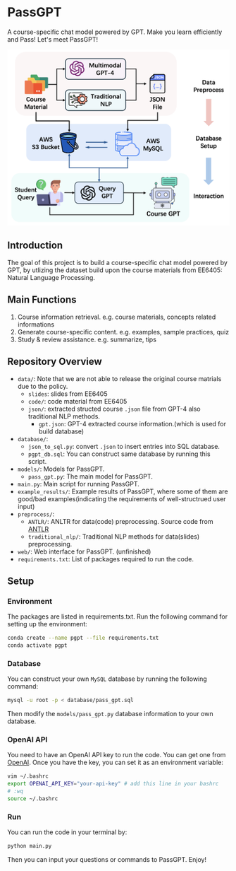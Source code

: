 # PassGPT
A course-specific chat model powered by GPT. Make you learn efficiently and Pass! Let's meet PassGPT!

![Working Flow of PassGPT](figure/intro.png)

## Introduction

The goal of this project is to build a course-specific chat model powered by GPT, by utlizing the dataset build upon the course materials from EE6405: Natural Language Processing.

## Main Functions
1. Course information retrieval. e.g. course materials, concepts related informations
2. Generate course-specific content. e.g. examples, sample practices, quiz
3. Study & review assistance. e.g. summarize, tips 

## Repository Overview
- `data/`: Note that we are not able to release the original course matrials due to the policy.
  - `slides`: slides from EE6405
  - `code/`: code material from EE6405
  - `json/`: extracted structed course `.json` file from GPT-4 also traditional NLP methods.
    - `gpt.json`: GPT-4 extracted course information.(which is used for build database)
- `database/`:
  - `json_to_sql.py`: convert `.json` to insert entries into SQL database.
  - `pgpt_db.sql`: You can construct same database by running this script.
- `models/`: Models for PassGPT.
  - `pass_gpt.py`: The main model for PassGPT.
- `main.py`: Main script for running PassGPT.
- `example_results/`: Example results of PassGPT, where some of them are good/bad examples(indicating the requirements of well-structrued user input)
- `preprocess/`:
  - `ANTLR/`: ANLTR for data(code) preprocessing. Source code from [ANTLR](https://www.antlr.org/)
  - `traditional_nlp/`: Traditional NLP methods for data(slides) preprocessing.
- `web/`: Web interface for PassGPT. (unfinished)
- `requirements.txt`: List of packages required to run the code.



## Setup
### Environment
The packages are listed in requirements.txt. Run the following command for setting up the environment:
```bash
conda create --name pgpt --file requirements.txt
conda activate pgpt
```

### Database
You can construct your own `MySQL` database by running the following command:
```bash
mysql -u root -p < database/pass_gpt.sql
```
Then modify the `models/pass_gpt.py` database information to your own database.

### OpenAI API
You need to have an OpenAI API key to run the code. You can get one from [OpenAI](https://beta.openai.com/signup/). Once you have the key, you can set it as an environment variable:
```bash
vim ~/.bashrc
export OPENAI_API_KEY="your-api-key" # add this line in your bashrc
# :wq
source ~/.bashrc
```

### Run
You can run the code in your terminal by:
```bash
python main.py
```

Then you can input your questions or commands to PassGPT. Enjoy!
